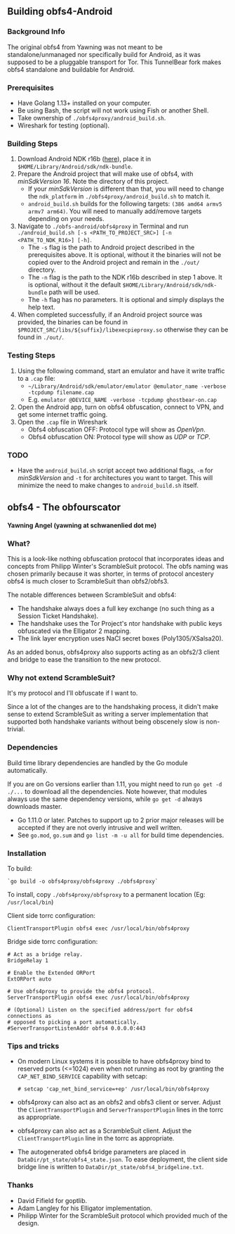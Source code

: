 ## Building obfs4-Android

### Background Info
The original obfs4 from Yawning was not meant to be standalone/unmanaged nor specifically build for Android, as it was supposed to be a pluggable transport for Tor. This TunnelBear fork makes obfs4 standalone and buildable for Android.

### Prerequisites
* Have Golang 1.13+ installed on your computer.
* Be using Bash, the script will not work using Fish or another Shell.
* Take ownership of `./obfs4proxy/android_build.sh`.
* Wireshark for testing (optional).

### Building Steps
1. Download Android NDK r16b ([here](https://developer.android.com/ndk/downloads/revision_history.html)), place it in `$HOME/Library/Android/sdk/ndk-bundle`.
2. Prepare the Android project that will make use of obfs4, with _minSdkVersion 16_. Note the directory of this project.
   * If your _minSdkVersion_ is different than that, you will need to change the `ndk_platform` in `./obfs4proxy/android_build.sh` to match it.
   * `android_build.sh` builds for the following targets: `(386 amd64 armv5 armv7 arm64)`. You will need to manually add/remove targets depending on your needs.
3. Navigate to `./obfs-android/obfs4proxy` in Terminal and run `./android_build.sh [-s <PATH_TO_PROJECT_SRC>] [-n <PATH_TO_NDK_R16>] [-h]`.
   * The `-s` flag is the path to Android project described in the prerequisites above. It is optional, without it the binaries will not be copied over to the Android project and remain in the `./out/` directory.
   * The `-n` flag is the path to the NDK r16b described in step 1 above. It is optional, without it the default `$HOME/Library/Android/sdk/ndk-bundle` path will be used.
   * The `-h` flag has no parameters. It is optional and simply displays the help text.
4. When completed successfully, if an Android project source was provided, the binaries can be found in `$PROJECT_SRC/libs/${suffix}/libexecpieproxy.so` otherwise they can be found in `./out/`.

### Testing Steps
1. Using the following command, start an emulator and have it write traffic to a `.cap` file:
    * `~/Library/Android/sdk/emulator/emulator @emulator_name -verbose -tcpdump filename.cap`
    * E.g. `emulator @DEVICE_NAME -verbose -tcpdump ghostbear-on.cap`
2. Open the Android app, turn on obfs4 obfuscation, connect to VPN, and get some internet traffic going.
3. Open the `.cap` file in Wireshark
    * Obfs4 obfuscation OFF: Protocol type will show as _OpenVpn_.
    * Obfs4 obfuscation ON: Protocol type will show as _UDP_ or _TCP_.

### TODO
* Have the `android_build.sh` script accept two additional flags, `-m` for _minSdkVersion_ and `-t` for architectures you want to target. This will minimize the need to make changes to `android_build.sh` itself.

## obfs4 - The obfourscator
#### Yawning Angel (yawning at schwanenlied dot me)

### What?

This is a look-like nothing obfuscation protocol that incorporates ideas and
concepts from Philipp Winter's ScrambleSuit protocol.  The obfs naming was
chosen primarily because it was shorter, in terms of protocol ancestery obfs4
is much closer to ScrambleSuit than obfs2/obfs3.

The notable differences between ScrambleSuit and obfs4:

 * The handshake always does a full key exchange (no such thing as a Session
   Ticket Handshake).
 * The handshake uses the Tor Project's ntor handshake with public keys
   obfuscated via the Elligator 2 mapping.
 * The link layer encryption uses NaCl secret boxes (Poly1305/XSalsa20).

As an added bonus, obfs4proxy also supports acting as an obfs2/3 client and
bridge to ease the transition to the new protocol.

### Why not extend ScrambleSuit?

It's my protocol and I'll obfuscate if I want to.

Since a lot of the changes are to the handshaking process, it didn't make sense
to extend ScrambleSuit as writing a server implementation that supported both
handshake variants without being obscenely slow is non-trivial.

### Dependencies

Build time library dependencies are handled by the Go module automatically.

If you are on Go versions earlier than 1.11, you might need to run `go get -d
./...` to download all the dependencies. Note however, that modules always use
the same dependency versions, while `go get -d` always downloads master.

 * Go 1.11.0 or later. Patches to support up to 2 prior major releases will
   be accepted if they are not overly intrusive and well written.
 * See `go.mod`, `go.sum` and `go list -m -u all` for build time dependencies.

### Installation

To build:

	`go build -o obfs4proxy/obfs4proxy ./obfs4proxy`

To install, copy `./obfs4proxy/obfsproxy` to a permanent location
(Eg: `/usr/local/bin`)

Client side torrc configuration:
```
ClientTransportPlugin obfs4 exec /usr/local/bin/obfs4proxy
```

Bridge side torrc configuration:
```
# Act as a bridge relay.
BridgeRelay 1

# Enable the Extended ORPort
ExtORPort auto

# Use obfs4proxy to provide the obfs4 protocol.
ServerTransportPlugin obfs4 exec /usr/local/bin/obfs4proxy

# (Optional) Listen on the specified address/port for obfs4 connections as
# opposed to picking a port automatically.
#ServerTransportListenAddr obfs4 0.0.0.0:443
```

### Tips and tricks

 * On modern Linux systems it is possible to have obfs4proxy bind to reserved
   ports (<=1024) even when not running as root by granting the
   `CAP_NET_BIND_SERVICE` capability with setcap:

   `# setcap 'cap_net_bind_service=+ep' /usr/local/bin/obfs4proxy`

 * obfs4proxy can also act as an obfs2 and obfs3 client or server.  Adjust the
   `ClientTransportPlugin` and `ServerTransportPlugin` lines in the torrc as
   appropriate.

 * obfs4proxy can also act as a ScrambleSuit client.  Adjust the
   `ClientTransportPlugin` line in the torrc as appropriate.

 * The autogenerated obfs4 bridge parameters are placed in
   `DataDir/pt_state/obfs4_state.json`.  To ease deployment, the client side
   bridge line is written to `DataDir/pt_state/obfs4_bridgeline.txt`.

### Thanks

 * David Fifield for goptlib.
 * Adam Langley for his Elligator implementation.
 * Philipp Winter for the ScrambleSuit protocol which provided much of the
   design.
